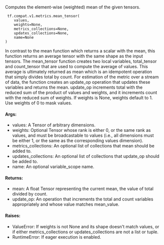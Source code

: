 Computes the element-wise (weighted) mean of the given tensors.

```
 tf.compat.v1.metrics.mean_tensor(
    values,
    weights=None,
    metrics_collections=None,
    updates_collections=None,
    name=None
)
```
In contrast to the mean function which returns a scalar with the mean, this function returns an average tensor with the same shape as the input tensors.
The mean_tensor function creates two local variables, total_tensor and count_tensor that are used to compute the average of values. This average is ultimately returned as mean which is an idempotent operation that simply divides total by count.
For estimation of the metric over a stream of data, the function creates an update_op operation that updates these variables and returns the mean. update_op increments total with the reduced sum of the product of values and weights, and it increments count with the reduced sum of weights.
If weights is None, weights default to 1. Use weights of 0 to mask values.
#### Args:
- values: A Tensor of arbitrary dimensions.
- weights: Optional Tensor whose rank is either 0, or the same rank as values, and must be broadcastable to values (i.e., all dimensions must be either 1, or the same as the corresponding values dimension).
- metrics_collections: An optional list of collections that mean should be added to.
- updates_collections: An optional list of collections that update_op should be added to.
- name: An optional variable_scope name.
#### Returns:
- mean: A float Tensor representing the current mean, the value of total divided by count.
- update_op: An operation that increments the total and count variables appropriately and whose value matches mean_value.
#### Raises:
- ValueError: If weights is not None and its shape doesn't match values, or if either metrics_collections or updates_collections are not a list or tuple.
- RuntimeError: If eager execution is enabled.

